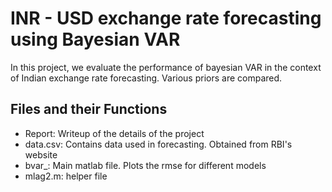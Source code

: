 # INR - USD exchange rate forecasting using Bayesian VAR 

In this project, we evaluate the performance of bayesian VAR in the context of Indian exchange rate forecasting. Various priors are compared.  

## Files and their Functions

* Report: Writeup of the details of the project
* data.csv: Contains data used in forecasting. Obtained from RBI's website
* bvar_: Main matlab file. Plots the rmse for different models
* mlag2.m: helper file
